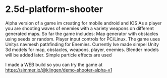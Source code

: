# 2.5d-platform-shooter
Alpha version of a game im creating for mobile android and IOS
As a player you are shooting waves of enemies with a variety weapons on different generated maps. 
So far the game includes: 
Map generator with obstacles using seeds or random. 
Player input controls for PC/Linux. 
The game uses Unitys navmesh pathfinding for Enemies. 
Currently Ive made simpel Unity 3d models for map, obstacles, weapons, player, enemies. 
Blender models will be added later. Simple particle effects are used

I made a WEB build so you can try the game at https://simmer.io/@klingen/demo-shooter-alpha-v1

